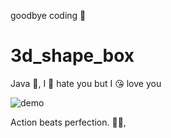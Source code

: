 goodbye coding 👋
# 3d_shape_box

Java 💩, I 🤬 hate you but I 😘 love you

![demo](./docs/demo.gif)


<!-- INSPIRATIONAL_QUOTE_START -->
Action beats perfection.
🧑‍💻,
<!-- INSPIRATIONAL_QUOTE_END -->
